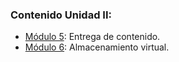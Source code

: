 ### Contenido Unidad II:

+ [Módulo 5](modulo_5/modulo_5.md): Entrega de contenido.
+ [Módulo 6](modulo_6/modulo_6.md): Almacenamiento virtual.
